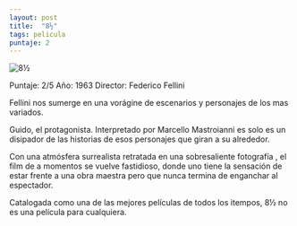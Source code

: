 ```yaml
---
layout: post
title:  "8½"
tags: pelicula
puntaje: 2
---
```




![8½](https://encrypted-tbn1.gstatic.com/images?q=tbn:ANd9GcS15PDflhzqeJoic-unf0PkFtOdOOnJzKboAeT-UKDtqkEf-BXO)

Puntaje: 2/5 
Año: 1963
Director: Federico Fellini

Fellini nos sumerge en una vorágine de escenarios y personajes de los mas variados.

Guido, el protagonista. Interpretado por Marcello Mastroianni es solo es un disipador de las historias de esos personajes que giran a su alrededor.

Con una atmósfera surrealista retratada en una sobresaliente fotografía , el film de a momentos se vuelve fastidioso, donde uno tiene la sensación de estar frente a una obra maestra pero que nunca termina de enganchar al espectador.

Catalogada como una de las mejores películas de todos los itempos, 8½ no es una película para cualquiera. 

 
